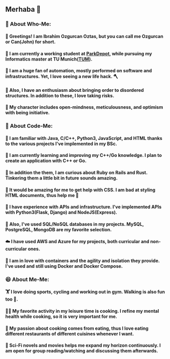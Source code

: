 ## Merhaba 👋

### 🙂 About Who-Me:

#### 💠 Greetings! I am Ibrahim Ozgurcan Oztas, but you can call me Ozgurcan or Can(John) for short.
#### 💠 I am currently a working student at [ParkDepot](https://www.park-depot.com/de-en), while pursuing my Informatics master at TU Munich([TUM](https://www.tum.de/en/)).
#### 💠 I am a huge fan of automation, mostly performed on software and infrastructures. Yet, I love seeing a new life hack. 🪓
#### 💠 Also, I have an enthusiasm about bringing order to disordered structures. In addition to these, I love taking risks. 
#### 💠 My character includes open-mindness, meticulousness, and optimism with being initiative.

### 🚀 About Code-Me:

#### 🍇 I am familiar with Java, C/C++, Python3, JavaScript, and HTML thanks to the various projects I've implemented in my BSc.
#### 🌱 I am currently learning and improving my C++/Go knowledge. I plan to create an application with C++ or Go.
#### 🌱 In addition the them, I am curious about Ruby on Rails and Rust. Tinkering them a little bit in future sounds amazing.
#### 🤔 It would be amazing for me to get help with CSS. I am bad at styling HTML documents, thus help me 🤙
#### 🌲 I have experience with APIs and infrastructure. I've implemented APIs with Python3(Flask, Django) and NodeJS(Express).
#### 🧊 Also, I've used SQL/NoSQL databases in my projects. MySQL, PostgreSQL, MongoDB are my favorite selection.
#### ☁️ I have used AWS and Azure for my projects, both curricular and non-curricular ones.
#### 🐳 I am in love with containers and the agility and isolation they provide. I've used and still using Docker and Docker Compose.

### 😆 About Me-Me:

#### 🏋️ I love doing sports, cycling and working out in gym. Walking is also fun too 🚶.
#### 🧑‍🍳 My favorite activity in my leisure time is cooking. I refine my mental health while cooking, so it is very important for me.
#### 🍰 My passion about cooking comes from eating, thus I love eating different restaurants of different cuisines whenever I want.
#### 🤖 Sci-Fi novels and movies helps me expand my horizon continuously. I am open for group reading/watching and discussing them afterwards.
